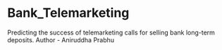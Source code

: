 # Bank_Telemarketing
Predicting the success of telemarketing calls for selling bank long-term deposits.
Author - Aniruddha Prabhu
